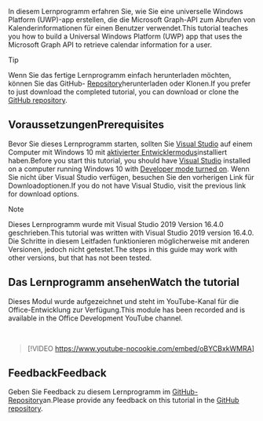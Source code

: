 <!-- markdownlint-disable MD002 MD041 -->

<span data-ttu-id="4273c-101">In diesem Lernprogramm erfahren Sie, wie Sie eine universelle Windows Platform (UWP)-app erstellen, die die Microsoft Graph-API zum Abrufen von Kalenderinformationen für einen Benutzer verwendet.</span><span class="sxs-lookup"><span data-stu-id="4273c-101">This tutorial teaches you how to build a Universal Windows Platform (UWP) app that uses the Microsoft Graph API to retrieve calendar information for a user.</span></span>

> [!TIP]
> <span data-ttu-id="4273c-102">Wenn Sie das fertige Lernprogramm einfach herunterladen möchten, können Sie das GitHub- [Repository](https://github.com/microsoftgraph/msgraph-training-uwp)herunterladen oder Klonen.</span><span class="sxs-lookup"><span data-stu-id="4273c-102">If you prefer to just download the completed tutorial, you can download or clone the [GitHub repository](https://github.com/microsoftgraph/msgraph-training-uwp).</span></span>

## <a name="prerequisites"></a><span data-ttu-id="4273c-103">Voraussetzungen</span><span class="sxs-lookup"><span data-stu-id="4273c-103">Prerequisites</span></span>

<span data-ttu-id="4273c-104">Bevor Sie dieses Lernprogramm starten, sollten Sie [Visual Studio](https://visualstudio.microsoft.com/vs/) auf einem Computer mit Windows 10 mit [aktivierter Entwicklermodus](https://docs.microsoft.com/windows/uwp/get-started/enable-your-device-for-development)installiert haben.</span><span class="sxs-lookup"><span data-stu-id="4273c-104">Before you start this tutorial, you should have [Visual Studio](https://visualstudio.microsoft.com/vs/) installed on a computer running Windows 10 with [Developer mode turned on](https://docs.microsoft.com/windows/uwp/get-started/enable-your-device-for-development).</span></span> <span data-ttu-id="4273c-105">Wenn Sie nicht über Visual Studio verfügen, besuchen Sie den vorherigen Link für Downloadoptionen.</span><span class="sxs-lookup"><span data-stu-id="4273c-105">If you do not have Visual Studio, visit the previous link for download options.</span></span>

> [!NOTE]
> <span data-ttu-id="4273c-106">Dieses Lernprogramm wurde mit Visual Studio 2019 Version 16.4.0 geschrieben.</span><span class="sxs-lookup"><span data-stu-id="4273c-106">This tutorial was written with Visual Studio 2019 version 16.4.0.</span></span> <span data-ttu-id="4273c-107">Die Schritte in diesem Leitfaden funktionieren möglicherweise mit anderen Versionen, jedoch nicht getestet.</span><span class="sxs-lookup"><span data-stu-id="4273c-107">The steps in this guide may work with other versions, but that has not been tested.</span></span>

## <a name="watch-the-tutorial"></a><span data-ttu-id="4273c-108">Das Lernprogramm ansehen</span><span class="sxs-lookup"><span data-stu-id="4273c-108">Watch the tutorial</span></span>

<span data-ttu-id="4273c-109">Dieses Modul wurde aufgezeichnet und steht im YouTube-Kanal für die Office-Entwicklung zur Verfügung.</span><span class="sxs-lookup"><span data-stu-id="4273c-109">This module has been recorded and is available in the Office Development YouTube channel.</span></span>

<!-- markdownlint-disable MD033 MD034 -->
<br/>

> [!VIDEO https://www.youtube-nocookie.com/embed/oBYCBxkWMRA]
<!-- markdownlint-enable MD033 MD034 -->

## <a name="feedback"></a><span data-ttu-id="4273c-110">Feedback</span><span class="sxs-lookup"><span data-stu-id="4273c-110">Feedback</span></span>

<span data-ttu-id="4273c-111">Geben Sie Feedback zu diesem Lernprogramm im [GitHub-Repository](https://github.com/microsoftgraph/msgraph-training-uwp)an.</span><span class="sxs-lookup"><span data-stu-id="4273c-111">Please provide any feedback on this tutorial in the [GitHub repository](https://github.com/microsoftgraph/msgraph-training-uwp).</span></span>
